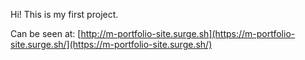 Hi! This is my first project.

Can be seen at:
[http://m-portfolio-site.surge.sh](https://m-portfolio-site.surge.sh/](https://m-portfolio-site.surge.sh/)
